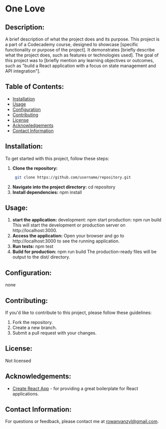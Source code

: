 # One Love

## Description:
A brief description of what the project does and its purpose.
This project is a part of a Codecademy course, designed to showcase [specific functionality or purpose of the project]. It demonstrates [briefly describe what the project does, such as features or technologies used]. The goal of this project was to [briefly mention any learning objectives or outcomes, such as "build a React application with a focus on state management and API integration"].

## Table of Contents:
- [Installation](#installation)
- [Usage](#usage)
- [Configuration](#configuration)
- [Contributing](#contributing)
- [License](#license)
- [Acknowledgements](#acknowledgements)
- [Contact Information](#contact-information)

## Installation:
To get started with this project, follow these steps:
1. **Clone the repository:**
   ```bash
    git clone https://github.com/username/repository.git
2.  **Navigate into the project directory:**
    cd repository
3.  **Install dependencies:**
    npm install

## Usage:
1. **start the application:**
    development: npm start
    production: npm run build
    This will start the development or production server on http://localhost:3000.
2. **Access the application:**
    Open your browser and go to http://localhost:3000 to see the running application.
3. **Run tests:**
   npm test
4. **Build for production:**
   npm run build
   The production-ready files will be output to the dist/ directory.

## Configuration:
none

## Contributing:
If you'd like to contribute to this project, please follow these guidelines:

1. Fork the repository.
2. Create a new branch.
3. Submit a pull request with your changes.

## License:
Not licensed

## Acknowledgements:
- [Create React App](https://github.com/facebook/create-react-app) - for providing a great boilerplate for React applications.

## Contact Information:
For questions or feedback, please contact me at rowanvanzyl@gmail.com.
